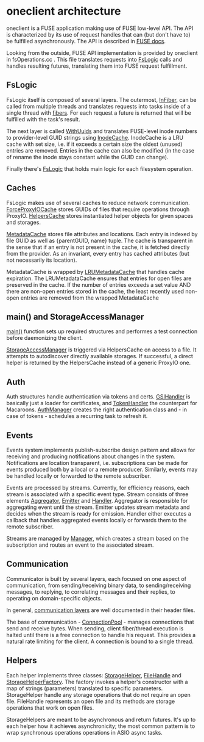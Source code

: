 # oneclient architecture

oneclient is a FUSE application making use of FUSE low-level API. The API is
characterized by its use of request handles that can (but don't have to) be
fulfilled asynchronously. The API is described in [FUSE docs].

Looking from the outside, FUSE API implementation is provided by oneclient in
fsOperations.cc . This file translates requests into [FsLogic] calls and handles
resulting futures, translating them into FUSE request fulfillment.

## FsLogic

FsLogic itself is composed of several layers. The outermost, [InFiber], can be
called from multiple threads and translates requests into tasks inside of a
single thread with [fibers]. For each request a future is returned that will be
fulfilled with the task's result.

The next layer is called [WithUuids] and translates FUSE-level inode numbers to
provider-level GUID strings using [InodeCache]. InodeCache is a LRU cache with
set size, i.e. if it exceeds a certain size the oldest (unused) entries are
removed. Entries in the cache can also be modified (in the case of rename the
inode stays constant while the GUID can change).

Finally there's [FsLogic] that holds main logic for each filesystem operation.

##  Caches

FsLogic makes use of several caches to reduce network communication.
[ForceProxyIOCache] stores GUIDs of files that require operations through
ProxyIO. [HelpersCache] stores instantiated helper objects for given spaces and
storages.

[MetadataCache] stores file attributes and locations. Each entry is indexed by
file GUID as well as {parentGUID, name} tuple. The cache is transparent in the
sense that if an entry is not present in the cache, it is fetched directly from
the provider. As an invariant, every entry has cached attributes (but not
necessarily its location).

MetadataCache is wrapped by [LRUMetadataCache] that handles cache expiration.
The LRUMetadataCache ensures that entries for open files are preserved in the
cache. If the number of entries exceeds a set value AND there are non-open
entries stored in the cache, the least recently used non-open entries are
removed from the wrapped MetadataCache

## main() and StorageAccessManager

[main()] function sets up required structures and performes a test connection
before daemonizing the client.

[StorageAccessManager] is triggered via HelpersCache on access to a file. It
attempts to autodiscover directly available storages. If successful, a direct
helper is returned by the HelpersCache instead of a generic ProxyIO one.

## Auth

Auth structures handle authentication via tokens and certs. [GSIHandler] is
basically just a loader for certificates, and [TokenHandler] the counterpart for
Macaroons. [AuthManager] creates the right authentication class and - in case of
tokens - schedules a recurring task to refresh it.

## Events

Events system implements publish-subscribe design pattern and allows for
receiving and producing notifications about changes in the system. Notifications
are location transparent, i.e. subscriptions can be made for events produced
both by a local or a remote producer. Similarly, events may be handled locally
or forwarded to the remote subscriber.

Events are processed by streams. Currently, for efficiency reasons, each stream
is associated with a specific event type. Stream consists of three elements
[Aggregator], [Emitter] and [Handler]. Aggregator is responsible for aggregating
event until the stream. Emitter updates stream metadata and decides when the
stream is ready for emission. Handler either executes a callback that handles
aggregated events locally or forwards them to the remote subscriber.

Streams are managed by [Manager], which creates a stream based on the
subscription and routes an event to the associated stream.

## Communication

Communicator is built by several layers, each focused on one aspect of
communication, from sending/receiving binary data, to sending/receiving
messages, to replying, to correlating messages and their replies, to operating
on domain-specific objects.

In general, [communication layers] are well documented in their header files.

The base of communication - [ConnectionPool] - manages connections that send and
receive bytes. When sending, client fiber/thread execution is halted until there
is a free connection to handle his request. This provides a natural rate
limiting for the client. A connection is bound to a single thread.

## Helpers

Each helper implements three classes: [StorageHelper], [FileHandle] and
[StorageHelperFactory]. The factory invokes a helper's constructor with a map of
strings (parameters) translated to specific parameters. StorageHelper handle any
storage operations that do not require an open file. FileHandle represents an
open file and its methods are storage operations that work on open files.

StorageHelpers are meant to be asynchronous and return futures. It's up to each
helper how it achieves asynchronicity; the most common pattern is to wrap
synchronous operations operations in ASIO async tasks.

[FUSE docs]: https://libfuse.github.io/doxygen/structfuse__lowlevel__ops.html
[FsLogic]: src/fslogic/fsLogic.h
[InFiber]: src/fslogic/inFiber.h
[fibers]: https://github.com/facebook/folly/tree/master/folly/fibers
[WithUuids]: src/fslogic/withUuids.h
[InodeCache]: src/cache/inodeCache.h
[ForceProxyIOCache]: src/cache/forceProxyIOCache.h
[HelpersCache]: src/cache/helpersCache.h
[MetadataCache]: src/cache/metadataCache.h
[LRUMetadataCache]: src/cache/lruMetadataCache.h
[Manager]: src/events/manager.h
[Aggregator]: src/events/aggregators/aggregator.h
[Emitter]: src/events/emitters/emitter.h
[Handler]: src/events/handlers/handler.h
[main()]: src/main.cc
[StorageAccessManager]: src/storageAccessManager.h
[GSIHandler]: include/auth/gsiHandler.h
[TokenHandler]: include/auth/tokenHandler.h
[AuthManager]: include/auth/authManager.h
[communication layers]: helpers/src/communication/layers
[ConnectionPool]: helpers/src/communication/connectionPool.h
[StorageHelper]: helpers/include/storageHelper.h
[FileHandle]: helpers/include/storageHelper.h
[StorageHelperFactory]: helpers/include/storageHelper.h
